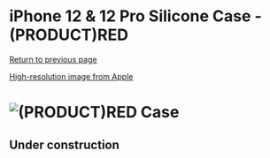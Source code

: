 # iPhone 12 & 12 Pro Silicone Case - (PRODUCT)RED

[Return to previous page](/iphone_12)

[High-resolution image from Apple](https://store.storeimages.cdn-apple.com/8756/as-images.apple.com/is//MHL63?wid=4500&hei=4500&fmt=png)

# ![(PRODUCT)RED Case](/everyphone/MHL63.png)

## Under construction
